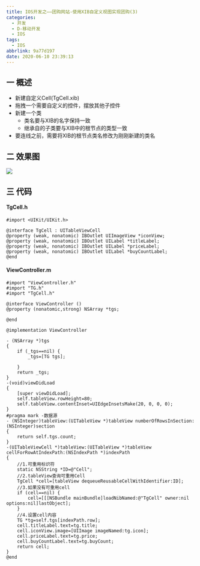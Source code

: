 ```yaml
---
title: IOS开发之——团购网站-使用XIB自定义视图实现团购(3)
categories:
  - 开发
  - D-移动开发
  - IOS
tags:
  - IOS
abbrlink: 9a77d197
date: 2020-06-10 23:39:13
---
```

## 一 概述

* 新建自定义Cell(TgCell.xib)
* 拖拽一个需要自定义的控件，摆放其他子控件
* 新建一个类
  - 类名要与XIB的名字保持一致
  - 继承自的子类要与XIB中的根节点的类型一致
* 要连线之前，需要将XIB的根节点类名修改为刚刚新建的类名

<!--more-->

## 二 效果图

![][1]

## 三 代码

#### TgCell.h

```
#import <UIKit/UIKit.h>

@interface TgCell : UITableViewCell
@property (weak, nonatomic) IBOutlet UIImageView *iconView;
@property (weak, nonatomic) IBOutlet UILabel *titleLabel;
@property (weak, nonatomic) IBOutlet UILabel *priceLabel;
@property (weak, nonatomic) IBOutlet UILabel *buyCountLabel;
@end
```

#### ViewController.m

```
#import "ViewController.h"
#import "TG.h"
#import "TgCell.h"

@interface ViewController ()
@property (nonatomic,strong) NSArray *tgs;

@end

@implementation ViewController

- (NSArray *)tgs
{
    if (_tgs==nil) {
        _tgs=[TG tgs];
    
    }
    return _tgs;
}
-(void)viewDidLoad
{
    [super viewDidLoad];
    self.tableView.rowHeight=80;
    self.tableView.contentInset=UIEdgeInsetsMake(20, 0, 0, 0);
}
#pragma mark -数据源
- (NSInteger)tableView:(UITableView *)tableView numberOfRowsInSection:(NSInteger)section
{
    return self.tgs.count;
}
-(UITableViewCell *)tableView:(UITableView *)tableView cellForRowAtIndexPath:(NSIndexPath *)indexPath
{
    //1.可重用标识符
    static NSString *ID=@"Cell";
    //2.tableView查询可重用Cell
    TgCell *cell=[tableView dequeueReusableCellWithIdentifier:ID];
    //3.如果没有可重用cell
    if (cell==nil) {
        cell=[[[NSBundle mainBundle]loadNibNamed:@"TgCell" owner:nil options:nil]lastObject];      
    }
    //4.设置cell内容
    TG *tg=self.tgs[indexPath.row];
    cell.titleLabel.text=tg.title;
    cell.iconView.image=[UIImage imageNamed:tg.icon];
    cell.priceLabel.text=tg.price;
    cell.buyCountLabel.text=tg.buyCount;  
    return cell;
}
@end
```


[1]:https://cdn.jsdelivr.net/gh/PGzxc/CDN@master/blog-ios/ios-xib-tuangou.png